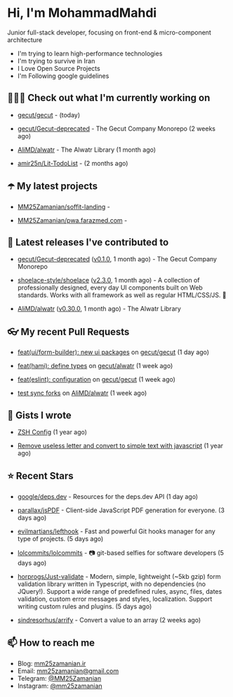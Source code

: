# Hi, I'm MohammadMahdi

Junior full-stack developer, focusing on front-end & micro-component architecture

- I'm trying to learn high-performance technologies
- I'm trying to survive in Iran
- I Love Open Source Projects
- I'm Following google guidelines

## 👨🏻‍💻 Check out what I'm currently working on



- [gecut/gecut](https://github.com/gecut/gecut) -  (today)

- [gecut/Gecut-deprecated](https://github.com/gecut/Gecut-deprecated) - The Gecut Company Monorepo (2 weeks ago)

- [AliMD/alwatr](https://github.com/AliMD/alwatr) - The Alwatr Library (1 month ago)

- [amir25n/Lit-TodoList](https://github.com/amir25n/Lit-TodoList) -  (2 months ago)

## ☂️ My latest projects



- [MM25Zamanian/soffit-landing](https://github.com/MM25Zamanian/soffit-landing) - 

- [MM25Zamanian/pwa.farazmed.com](https://github.com/MM25Zamanian/pwa.farazmed.com) - 

## 🎉 Latest releases I've contributed to



- [gecut/Gecut-deprecated](https://github.com/gecut/Gecut-deprecated) ([v0.1.0](https://github.com/gecut/Gecut-deprecated/releases/tag/v0.1.0), 1 month ago) - The Gecut Company Monorepo

- [shoelace-style/shoelace](https://github.com/shoelace-style/shoelace) ([v2.3.0](https://github.com/shoelace-style/shoelace/releases/tag/v2.3.0), 1 month ago) - A collection of professionally designed, every day UI components built on Web standards. Works with all framework as well as regular HTML/CSS/JS. 🥾

- [AliMD/alwatr](https://github.com/AliMD/alwatr) ([v0.30.0](https://github.com/AliMD/alwatr/releases/tag/v0.30.0), 1 month ago) - The Alwatr Library

## 👓 My recent Pull Requests



- [feat(ui/form-builder): new ui packages](https://github.com/gecut/gecut/pull/36) on [gecut/gecut](https://github.com/gecut/gecut) (1 day ago)

- [feat(hami): define types](https://github.com/gecut/alwatr/pull/21) on [gecut/alwatr](https://github.com/gecut/alwatr) (1 week ago)

- [feat(eslint): configuration](https://github.com/gecut/gecut/pull/24) on [gecut/gecut](https://github.com/gecut/gecut) (1 week ago)

- [test sync forks](https://github.com/AliMD/alwatr/pull/1006) on [AliMD/alwatr](https://github.com/AliMD/alwatr) (1 week ago)

## 📓 Gists I wrote



- [ZSH Config](https://gist.github.com/fc1960135cf54fd5fae966c637455ffe) (1 year ago)

- [Remove useless letter and convert to simple text with javascript](https://gist.github.com/2249ec3b4dfe1de7693d6412beeba5a0) (1 year ago)

## ⭐ Recent Stars



- [google/deps.dev](https://github.com/google/deps.dev) - Resources for the deps.dev API (1 day ago)

- [parallax/jsPDF](https://github.com/parallax/jsPDF) - Client-side JavaScript PDF generation for everyone. (3 days ago)

- [evilmartians/lefthook](https://github.com/evilmartians/lefthook) - Fast and powerful Git hooks manager for any type of projects. (5 days ago)

- [lolcommits/lolcommits](https://github.com/lolcommits/lolcommits) - :camera: git-based selfies for software developers (5 days ago)

- [horprogs/Just-validate](https://github.com/horprogs/Just-validate) - Modern, simple, lightweight (~5kb gzip) form validation library written in Typescript, with no dependencies (no JQuery!). Support a wide range of predefined rules, async, files, dates validation, custom error messages and styles, localization. Support writing custom rules and plugins. (5 days ago)

- [sindresorhus/arrify](https://github.com/sindresorhus/arrify) - Convert a value to an array (2 weeks ago)

## 📫 How to reach me

- Blog: [mm25zamanian.ir](https://mm25zamanian.ir)
- Email: [mm25zamanian@gmail.com](mailto://mm25zamanian@gmail.com)
- Telegram: [@MM25Zamanian](https://t.me/MM25Zamanian)
- Instagram: [@mm25zamanian](https://instagram.com/mm25zamanian)
